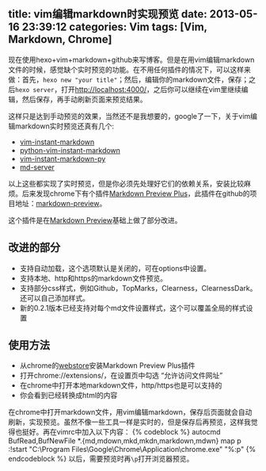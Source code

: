title: vim编辑markdown时实现预览
date: 2013-05-16 23:39:12
categories: Vim
tags: [Vim, Markdown, Chrome]
---
现在使用hexo+vim+markdown+github来写博客。但是在用vim编辑markdown文件的时候，感觉缺个实时预览的功能。在不用任何插件的情况下，可以这样来做：首先，`hexo new "your title"`；然后，编辑你的markdown文件，保存；之后`hexo server`，打开<http://localhost:4000/>，之后你可以继续在vim里继续编辑，然后保存，再手动刷新页面来预览结果。

<!--more-->

这样只是达到手动预览的效果，当然还不是我想要的，google了一下，关于vim编辑markdown实时预览还真有几个:

- [vim-instant-markdown](https://github.com/suan/vim-instant-markdown)
- [python-vim-instant-markdown](https://github.com/isnowfy/python-vim-instant-markdown)
- [vim-instant-markdown-py](https://github.com/isnowfy/python-vim-instant-markdown)
- [md-server](https://github.com/chemzqm/md-server)

以上这些都实现了实时预览，但是你必须先处理好它们的依赖关系，安装比较麻烦。后来发现chrome下有个插件[Markdown Preview Plus](https://chrome.google.com/webstore/detail/markdown-preview-plus/febilkbfcbhebfnokafefeacimjdckgl)，此插件在github的项目地址：[markdown-preview](https://github.com/volca/markdown-preview)。

这个插件是在[Markdown Preview](https://chrome.google.com/webstore/detail/markdown-preview/jmchmkecamhbiokiopfpnfgbidieafmd)基础上做了部分改进。

## 改进的部分

- 支持自动加载，这个选项默认是关闭的，可在options中设置。
- 支持本地、http和https的markdown文件预览。
- 支持部分css样式，例如Github，TopMarks，Clearness，ClearnessDark。还可以自己添加样式。
- 新的0.2.1版本已经支持对每个md文件设置样式，这个可以覆盖全局的样式设置

## 使用方法

- 从chrome的[webstore](https://chrome.google.com/webstore/detail/markdown-preview-plus/febilkbfcbhebfnokafefeacimjdckgl)安装Markdown Preview Plus插件
- 打开chrome://extensions/，在设置页中勾选 “允许访问文件网址”
- 在chrome中打开本地markdown文件，http/https也是可以支持的
- 你会看到已经转换成html的内容

在chrome中打开markdown文件，用vim编辑markdown，保存后页面就会自动刷新，实现预览。虽然不像一些工具一样是实时的，但是保存后再预览，这样我觉得也挺好。再在vimrc中加入以下内容：
{% codeblock %}
autocmd BufRead,BufNewFile *.{md,mdown,mkd,mkdn,markdown,mdwn} map <Leader>p :!start "C:\Program Files\Google\Chrome\Application\chrome.exe" "%:p"<CR>
{% endcodeblock %}
以后，需要预览时再`\p`打开浏览器预览。
